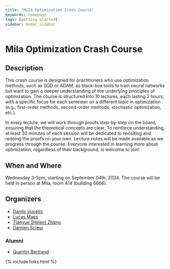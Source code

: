 ```yaml
---
title: "Mila Optimization Crash Course"
keywords: homepage
tags: [getting_started]
sidebar: mydoc_sidebar
---
```


# Mila Optimization Crash Course

## Description
This crash course is designed for practitioners who use optimization methods, such as SGD or ADAM, as black-box tools to train neural networks but want to gain a deeper understanding of the underlying principles of optimization. The course is structured into 10 lectures, each lasting 2 hours, with a specific focus for each semester on a different topic in optimization (e.g., first-order methods, second-order methods, stochastic optimization, etc.).

In every lecture, we will work through proofs step-by-step on the board, ensuring that the theoretical concepts are clear. To reinforce understanding, at least 30 minutes of each session will be dedicated to revisiting and redoing the proofs on your own. Lecture notes will be made available as we progress through the course. Everyone interested in learning more about optimization, regardless of their background, is welcome to join!

## When and Where
Wednesday 3-5pm, starting on September 04th, 2024. The course will be held in person at Mila, room A14 (building 6666).

## Organizers
- [Danilo Vucetic](https://scholar.google.com/citations?user=8ULqzpMAAAAJ&hl=en)
- [Lucas Maes](https://lucas-maes.github.io/)
- [Tianyue (Helen) Zhang](https://tianyuehz.github.io/)
- [Damien Scieur](https://damienscieur.github.io/)

### Alumni
- [Quentin Bertrand](https://qb3.github.io/)

{% include links.html %}
